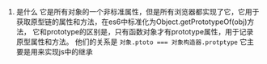 1. 是什么
它是所有对象的一个非标准属性，但是所有浏览器都实现了它，它用于获取原型链的属性和方法，在es6中标准化为Object.getPrototypeOf(obj)方法，
它和prototype的区别是，只有函数对象才有prototype属性，用于记录原型属性和方法。
他们的关系是 `对象.ptoto === 对象构造器.protptype` 
它主要是用来实现js中的继承
